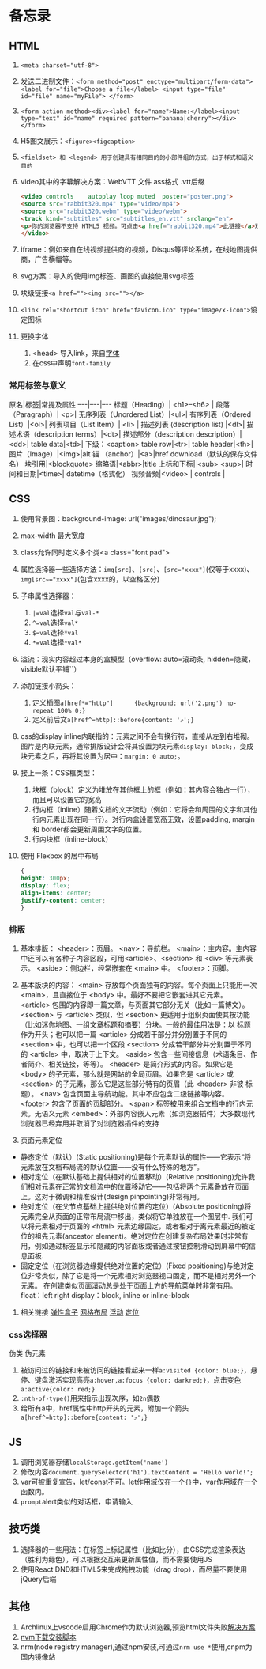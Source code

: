 # 备忘录

## HTML

1. ``<meta charset="utf-8">``
2. 发送二进制文件：``<form method="post" enctype="multipart/form-data"> <label for="file">Choose a file</label> <input type="file" id="file" name="myFile"> </form>``
3. ``<form action method><div><label for="name">Name:</label><input type="text" id="name" required pattern="banana|cherry"></div></form>``
4. H5图文展示：``<figure><figcaption>``
5. ``<fieldset> 和 <legend> 用于创建具有相同目的的小部件组的方式，出于样式和语义目的``
6. video其中的字幕解决方案：WebVTT 文件 ass格式 .vtt后缀

    ```HTML
    <video controls    autoplay loop muted  poster="poster.png">
    <source src="rabbit320.mp4" type="video/mp4">
    <source src="rabbit320.webm" type="video/webm">
    <track kind="subtitles" src="subtitles_en.vtt" srclang="en">
    <p>你的浏览器不支持 HTML5 视频。可点击<a href="rabbit320.mp4">此链接</a>观看</p>
    </video>
    ```

7. iframe：例如来自在线视频提供商的视频，Disqus等评论系统，在线地图提供商，广告横幅等。
8. svg方案：导入的使用img标签、画图的直接使用svg标签
9. 块级链接``<a href=""><img src=""></a>``
10. ``<link rel="shortcut icon" href="favicon.ico" type="image/x-icon">``设定图标
11. 更换字体
       1. \<head> 导入link，来自[字体](https://fonts.google.com/)
       2. 在css中声明``font-family``

### 常用标签与意义

原名|标签|常提及属性
–--|–--|–--
标题（Heading）| \<h1>–\<h6> |
段落（Paragraph）| \<p>|
无序列表（Unordered List）|\<ul>|
有序列表（Ordered List）|\<ol>|
列表项目（List Item）| \<li> |
描述列表 (description list) |\<dl>|
描述术语（description terms）|\<dt>|
描述部分（description description）|\<dd>|
table data|\<td>| 下级：\<caption>
 table row|\<tr>|
 table header|\<th>|
图片（Image）|\<img>|alt
 锚 （anchor）|\<a>|href download（默认的保存文件名）
块引用|\<blockquote>
缩略语|\<abbr>|title
上标和下标| \<sub> \<sup>|
时间和日期|\<time>| datetime（格式化）
视频音频|\<video> | controls |

## CSS

1. 使用背景图：background-image: url("images/dinosaur.jpg");
2. max-width 最大宽度
3. class允许同时定义多个类\<a class="font pad">
4. 属性选择器一些选择方法：``img[src]``、``[src]``、``[src="xxxx"]``(仅等于xxxx)、``img[src~="xxxx"]``(包含xxxx的，以空格区分)
5. 子串属性选择器：
   1. ``|=val``选择``val``与``val-*``
   2. ``^=val``选择``val*``
   3. ``$=val``选择``*val``
   4. ``*=val``选择``*val*``
6. 溢流：现实内容超过本身的盒模型（overflow: auto=滚动条, hidden=隐藏，visible默认平铺``）
7. 添加链接小箭头：
   1. 定义插图``a[href*="http"]      {background: url('2.png') no-repeat 100% 0;}``
   2. 定义前后文``a[href^=http]::before{content: '⤴';}``
8. css的display inline内联指的：元素之间不会有换行符，直接从左到右堆砌。图片是内联元素，通常排版设计会将其设置为块元素``display: block;``，变成块元素之后，再将其设置为居中：``margin: 0 auto;``。
9. 接上一条：CSS框类型：
   1. 块框（block）定义为堆放在其他框上的框（例如：其内容会独占一行），而且可以设置它的宽高
   2. 行内框（inline）随着文档的文字流动（例如：它将会和周围的文字和其他行内元素出现在同一行）。对行内盒设置宽高无效，设置padding, margin 和 border都会更新周围文字的位置。
   3. 行内块框（inline-block）
10. 使用 Flexbox 的居中布局

    ```css
    {
    height: 300px;
    display: flex;
    align-items: center;
    justify-content: center;
    }
    ```

### 排版

1. 基本排版：
\<header>：页眉。
\<nav>：导航栏。
\<main>：主内容。主内容中还可以有各种子内容区段，可用\<article>、\<section> 和 \<div> 等元素表示。
\<aside>：侧边栏，经常嵌套在 \<main> 中。
\<footer>：页脚。

2. 基本版块的内容：
\<main> 存放每个页面独有的内容。每个页面上只能用一次 \<main>，且直接位于 \<body> 中。最好不要把它嵌套进其它元素。
\<article> 包围的内容即一篇文章，与页面其它部分无关（比如一篇博文）。
\<section> 与 \<article> 类似，但 \<section> 更适用于组织页面使其按功能（比如迷你地图、一组文章标题和摘要）分块。一般的最佳用法是：以 标题 作为开头；也可以把一篇 \<article> 分成若干部分并分别置于不同的 \<section> 中，也可以把一个区段 \<section> 分成若干部分并分别置于不同的 \<article> 中，取决于上下文。
\<aside> 包含一些间接信息（术语条目、作者简介、相关链接，等等）。
\<header> 是简介形式的内容。如果它是 \<body> 的子元素，那么就是网站的全局页眉。如果它是 \<article> 或\<section> 的子元素，那么它是这些部分特有的页眉（此 \<header> 非彼 标题）。
\<nav> 包含页面主导航功能。其中不应包含二级链接等内容。
\<footer> 包含了页面的页脚部分。
\<span> 标签被用来组合文档中的行内元素。无语义元素
\<embed>：外部内容嵌入元素（如浏览器插件）大多数现代浏览器已经弃用并取消了对浏览器插件的支持

3. 页面元素定位

- 静态定位（默认）(Static positioning)是每个元素默认的属性——它表示“将元素放在文档布局流的默认位置——没有什么特殊的地方”。
- 相对定位（在默认基础上提供相对的位置移动）(Relative positioning)允许我们相对元素在正常的文档流中的位置移动它——包括将两个元素叠放在页面上。这对于微调和精准设计(design pinpointing)非常有用。
- 绝对定位（在父节点基础上提供绝对位置的定位）(Absolute positioning)将元素完全从页面的正常布局流中移出，类似将它单独放在一个图层中. 我们可以将元素相对于页面的 \<html> 元素边缘固定，或者相对于离元素最近的被定位的祖先元素(ancestor element)。绝对定位在创建复杂布局效果时非常有用，例如通过标签显示和隐藏的内容面板或者通过按钮控制滑动到屏幕中的信息面板.
- 固定定位（在浏览器边缘提供绝对位置的定位）(Fixed positioning)与绝对定位非常类似，除了它是将一个元素相对浏览器视口固定，而不是相对另外一个元素。 在创建类似页面滚动总是处于页面上方的导航菜单时非常有用。
float：left right
display：block, inline or inline-block

1. 相关链接
[弹性盒子](https://developer.mozilla.org/zh-CN/docs/Learn/CSS/CSS_layout/Flexbox)
[网格布局](https://developer.mozilla.org/zh-CN/docs/Learn/CSS/CSS_layout/Grids)
[浮动](https://developer.mozilla.org/zh-CN/docs/Learn/CSS/CSS_layout/Floats)
[定位](https://developer.mozilla.org/zh-CN/docs/Learn/CSS/CSS_layout/%E5%AE%9A%E4%BD%8D)

### css选择器

伪类 伪元素

1. 被访问过的链接和未被访问的链接看起来一样``a:visited {color: blue;}``，悬停、键盘激活实现高亮``a:hover,a:focus {color: darkred;}``，点击变色``a:active{color: red;}``
2. ``:nth-of-type()``用来指示出现次序，如``2n``偶数
3. 给所有a中，href属性中http开头的元素，附加一个箭头``a[href^=http]::before{content: '⤴';}``

## JS

1. 调用浏览器存储``localStorage.getItem('name')``
2. 修改内容``document.querySelector('h1').textContent = 'Hello world!';``
3. var可被重复宣告，let/const不可。let作用域仅在一个``{}``中，var作用域在一个函数内。
4. ``prompt``alert类似的对话框，申请输入

## 技巧类

1. 选择器的一些用法：在标签上标记属性（比如比分），由CSS完成渲染表达（胜利为绿色），可以根据交互来更新属性值，而不需要使用JS
2. 使用React DND和HTML5来完成拖拽功能（drag drop），而尽量不要使用jQuery后端

## 其他

1. Archlinux上vscode启用Chrome作为默认浏览器,预览html文件失败[解决方案](https://github.com/SudoKillMe/vscode-extensions-open-in-browser/issues/28#issuecomment-425792433)
2. [nvm下载安装脚本](https://raw.githubusercontent.com/creationix/nvm/v0.33.6/install.sh)
3. nrm(node registry manager),通过npm安装,可通过``nrm use *``使用,cnpm为国内镜像站
